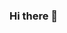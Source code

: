 ### Hi there 👋

<!--
**HoangNgocAnh0511/hoangngocanh0511** is a ✨ _special_ ✨ repository because its `README.md` (this file) appears on your GitHub profile.

Here are some ideas to get you started:

- 🔭 I’m currently working at Ominext Group
 - 🤔I’m Looking for JavaScript (NodeJS/Angular) with Attractive Salary, Professional Working Environment
- 💬 Ask me about Developer jobs (Backend or frondend)
- 📫 How to reach me: anhhn@ominext.com or 0869.167.281

